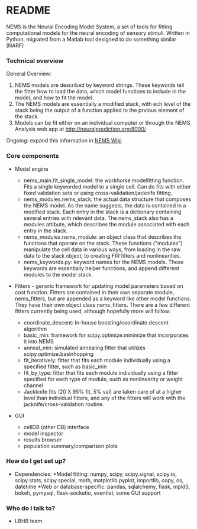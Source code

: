 # README #

NEMS is the Neural Encoding Model System, a set of tools for fitting computational models for the neural encoding of sensory stimuli.  Written in Python, migrated from a Matlab tool designed to do something similar (NARF)

### Technical overview ###

General Overview: 

1. NEMS models are described by keyword strings. These keywords tell the fitter how to load the data, which model functions to include in the model, and how to fit the model. 
2. The NEMS models are essentially a modified stack, with ech level of the stack being the output of a function applied to the prvious element of the stack.  
3. Models can be fit either on an individual computer or through the NEMS Analysis web app at http://neuralprediction.org:8000/
 

Ongoing: expand this information in [NEMS Wiki](https://bitbucket.org/lbhb/nems/wiki/Home)

### Core components ###

* Model engine
    * nems_main.fit_single_model: the workhorse modelfitting function. Fits a single keyworded model to a single cell. Can do fits with either fixed validation sets or using cross-validation/jacknife fitting.
    * nems_modules.nems_stack: the actual data structure that composes the NEMS model. As the name suggests, the data is contained in a modified stack. Each entry in the stack is a dictionary containing several entries with relevant data. The nems_stack also has a modules attibute, which describes the module associated with each entry in the stack. 
    * nems_modules.nems_module: an object class that describes the functions that operate on the stack. These functions ("modules") manipulate the cell data in various ways, from loading in the raw data to the stack object, to creating FIR filters and nonlinearities. 
    * nems_keywords.py: keyword names for the NEMS models. These keywords are essentially helper functions, and append different modules to the model stack.
    
* Fitters - generic framework for updating model parameters based on cost function. Fitters are contained in their own separate module, nems_fitters, but are appended as a keyword like other model functions. They have their own object class nems_fitters. There are a few different fitters currently being used, although hopefully more will follow:
    * coordinate_descent: In-house boosting/coordinate descent algorithm
    * basic_min: framework for scipy.optimize.minimize that incorporates it into NEMS
    * anneal_min: simulated annealing fitter that utilizes scipy.optimize.basinhopping
    * fit_iteratively: fitter that fits each module individually using a specified fitter, such as basic_min
    * fit_by_type: fitter that fits each module individually using a fitter specified for each type of module, such as nonlinearity or weight channel
    * Jackknife fits (20 X 95% fit, 5% val) are taken care of at a higher level than individual fitters, and any of the fitters will work with the jacknife/cross-validation routine.
    
* GUI
    * cellDB (other DB) interface
    * model inspector
    * results browser
    * population summary/comparison plots

### How do I get set up? ###

* Dependencies: 
    *Model fitting: numpy, scipy, scipy.signal, scipy.io, scipy.stats, scipy.special, math, matplotlib.pyplot, importlib, copy, os, datetime
    *Web or database-specific: pandas, sqlalchemy, flask, mpld3, bokeh, pymysql, flask-socketio, eventlet, some GUI support

### Who do I talk to? ###

* LBHB team
